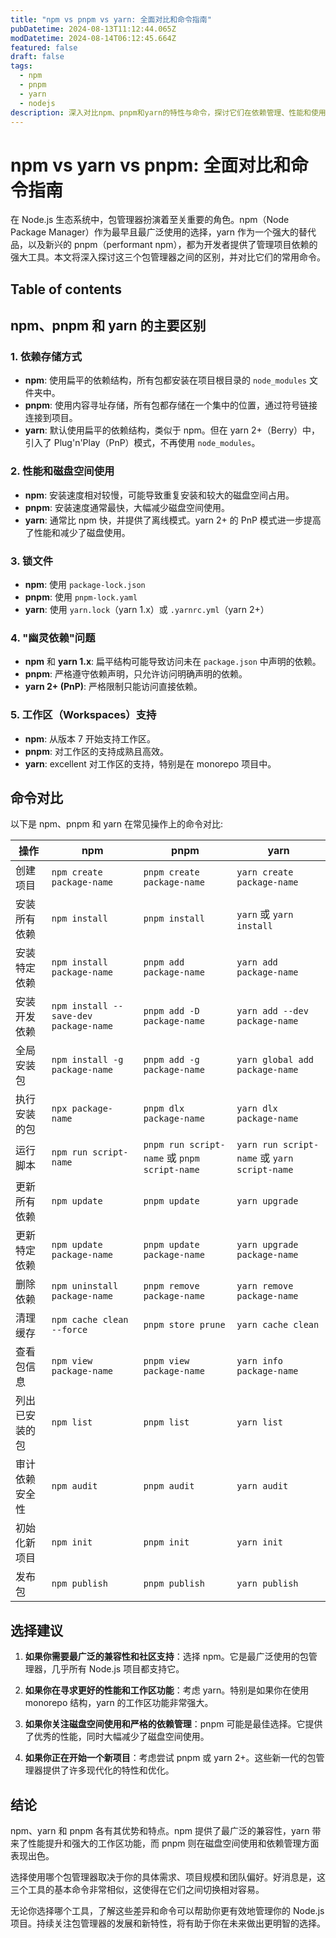 ```yaml
---
title: "npm vs pnpm vs yarn: 全面对比和命令指南"
pubDatetime: 2024-08-13T11:12:44.065Z
modDatetime: 2024-08-14T06:12:45.664Z
featured: false
draft: false
tags:
  - npm
  - pnpm
  - yarn
  - nodejs
description: 深入对比npm、pnpm和yarn的特性与命令，探讨它们在依赖管理、性能和使用体验上的差异
---
```


# npm vs yarn vs pnpm: 全面对比和命令指南

在 Node.js 生态系统中，包管理器扮演着至关重要的角色。npm（Node Package Manager）作为最早且最广泛使用的选择，yarn 作为一个强大的替代品，以及新兴的 pnpm（performant npm），都为开发者提供了管理项目依赖的强大工具。本文将深入探讨这三个包管理器之间的区别，并对比它们的常用命令。

## Table of contents

## npm、pnpm 和 yarn 的主要区别

### 1. 依赖存储方式

- **npm**: 使用扁平的依赖结构，所有包都安装在项目根目录的 `node_modules` 文件夹中。
- **pnpm**: 使用内容寻址存储，所有包都存储在一个集中的位置，通过符号链接连接到项目。
- **yarn**: 默认使用扁平的依赖结构，类似于 npm。但在 yarn 2+（Berry）中，引入了 Plug'n'Play（PnP）模式，不再使用 `node_modules`。

### 2. 性能和磁盘空间使用

- **npm**: 安装速度相对较慢，可能导致重复安装和较大的磁盘空间占用。
- **pnpm**: 安装速度通常最快，大幅减少磁盘空间使用。
- **yarn**: 通常比 npm 快，并提供了离线模式。yarn 2+ 的 PnP 模式进一步提高了性能和减少了磁盘使用。

### 3. 锁文件

- **npm**: 使用 `package-lock.json`
- **pnpm**: 使用 `pnpm-lock.yaml`
- **yarn**: 使用 `yarn.lock`（yarn 1.x）或 `.yarnrc.yml`（yarn 2+）

### 4. "幽灵依赖"问题

- **npm** 和 **yarn 1.x**: 扁平结构可能导致访问未在 `package.json` 中声明的依赖。
- **pnpm**: 严格遵守依赖声明，只允许访问明确声明的依赖。
- **yarn 2+ (PnP)**: 严格限制只能访问直接依赖。

### 5. 工作区（Workspaces）支持

- **npm**: 从版本 7 开始支持工作区。
- **pnpm**: 对工作区的支持成熟且高效。
- **yarn**: excellent 对工作区的支持，特别是在 monorepo 项目中。

## 命令对比

以下是 npm、pnpm 和 yarn 在常见操作上的命令对比:

| 操作 | npm | pnpm | yarn |
|------|-----|------|------|
| 创建项目 | `npm create package-name` | `pnpm create package-name` | `yarn create package-name` |
| 安装所有依赖 | `npm install` | `pnpm install` | `yarn` 或 `yarn install` |
| 安装特定依赖 | `npm install package-name` | `pnpm add package-name` | `yarn add package-name` |
| 安装开发依赖 | `npm install --save-dev package-name` | `pnpm add -D package-name` | `yarn add --dev package-name` |
| 全局安装包 | `npm install -g package-name` | `pnpm add -g package-name` | `yarn global add package-name` |
| 执行安装的包 | `npx package-name` | `pnpm dlx package-name` | `yarn dlx package-name` |
| 运行脚本 | `npm run script-name` | `pnpm run script-name` 或 `pnpm script-name` | `yarn run script-name` 或 `yarn script-name` |
| 更新所有依赖 | `npm update` | `pnpm update` | `yarn upgrade` |
| 更新特定依赖 | `npm update package-name` | `pnpm update package-name` | `yarn upgrade package-name` |
| 删除依赖 | `npm uninstall package-name` | `pnpm remove package-name` | `yarn remove package-name` |
| 清理缓存 | `npm cache clean --force` | `pnpm store prune` | `yarn cache clean` |
| 查看包信息 | `npm view package-name` | `pnpm view package-name` | `yarn info package-name` |
| 列出已安装的包 | `npm list` | `pnpm list` | `yarn list` |
| 审计依赖安全性 | `npm audit` | `pnpm audit` | `yarn audit` |
| 初始化新项目 | `npm init` | `pnpm init` | `yarn init` |
| 发布包 | `npm publish` | `pnpm publish` | `yarn publish` |


## 选择建议

1. **如果你需要最广泛的兼容性和社区支持**：选择 npm。它是最广泛使用的包管理器，几乎所有 Node.js 项目都支持它。

2. **如果你在寻求更好的性能和工作区功能**：考虑 yarn。特别是如果你在使用 monorepo 结构，yarn 的工作区功能非常强大。

3. **如果你关注磁盘空间使用和严格的依赖管理**：pnpm 可能是最佳选择。它提供了优秀的性能，同时大幅减少了磁盘空间使用。

4. **如果你正在开始一个新项目**：考虑尝试 pnpm 或 yarn 2+。这些新一代的包管理器提供了许多现代化的特性和优化。

## 结论

npm、yarn 和 pnpm 各有其优势和特点。npm 提供了最广泛的兼容性，yarn 带来了性能提升和强大的工作区功能，而 pnpm 则在磁盘空间使用和依赖管理方面表现出色。

选择使用哪个包管理器取决于你的具体需求、项目规模和团队偏好。好消息是，这三个工具的基本命令非常相似，这使得在它们之间切换相对容易。

无论你选择哪个工具，了解这些差异和命令可以帮助你更有效地管理你的 Node.js 项目。持续关注包管理器的发展和新特性，将有助于你在未来做出更明智的选择。
